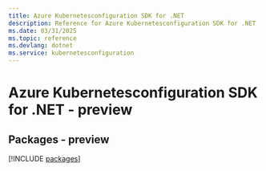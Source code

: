 ```yaml
---
title: Azure Kubernetesconfiguration SDK for .NET
description: Reference for Azure Kubernetesconfiguration SDK for .NET
ms.date: 03/31/2025
ms.topic: reference
ms.devlang: dotnet
ms.service: kubernetesconfiguration
---
```

# Azure Kubernetesconfiguration SDK for .NET - preview
## Packages - preview
[!INCLUDE [packages](kubernetesconfiguration-index.md)]